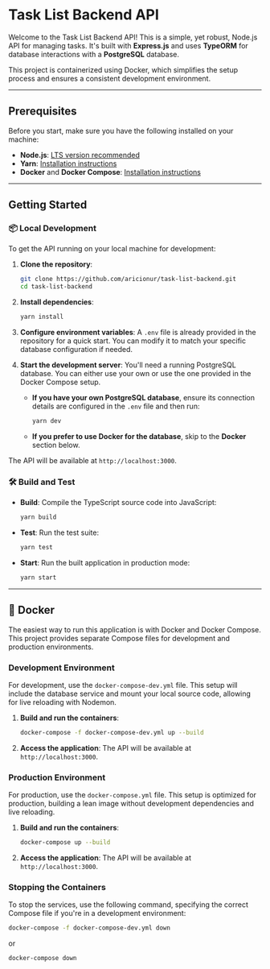 # Task List Backend API

Welcome to the Task List Backend API\! This is a simple, yet robust, Node.js API for managing tasks. It's built with **Express.js** and uses **TypeORM** for database interactions with a **PostgreSQL** database.

This project is containerized using Docker, which simplifies the setup process and ensures a consistent development environment.

---

## Prerequisites

Before you start, make sure you have the following installed on your machine:

- **Node.js**: [LTS version recommended](https://nodejs.org/en/download/)
- **Yarn**: [Installation instructions](https://classic.yarnpkg.com/lang/en/docs/install/)
- **Docker** and **Docker Compose**: [Installation instructions](https://docs.docker.com/get-docker/)

---

## Getting Started

### 📦 Local Development

To get the API running on your local machine for development:

1.  **Clone the repository**:

    ```bash
    git clone https://github.com/aricionur/task-list-backend.git
    cd task-list-backend
    ```

2.  **Install dependencies**:

    ```bash
    yarn install
    ```

3.  **Configure environment variables**:
    A `.env` file is already provided in the repository for a quick start. You can modify it to match your specific database configuration if needed.

4.  **Start the development server**:
    You'll need a running PostgreSQL database. You can either use your own or use the one provided in the Docker Compose setup.

    - **If you have your own PostgreSQL database**, ensure its connection details are configured in the `.env` file and then run:
      ```bash
      yarn dev
      ```
    - **If you prefer to use Docker for the database**, skip to the **Docker** section below.

The API will be available at `http://localhost:3000`.

### 🛠️ Build and Test

- **Build**: Compile the TypeScript source code into JavaScript:

  ```bash
  yarn build
  ```

- **Test**: Run the test suite:

  ```bash
  yarn test
  ```

- **Start**: Run the built application in production mode:

  ```bash
  yarn start
  ```

---

## 🐳 Docker

The easiest way to run this application is with Docker and Docker Compose. This project provides separate Compose files for development and production environments.

### Development Environment

For development, use the `docker-compose-dev.yml` file. This setup will include the database service and mount your local source code, allowing for live reloading with Nodemon.

1.  **Build and run the containers**:

    ```bash
    docker-compose -f docker-compose-dev.yml up --build
    ```

2.  **Access the application**:
    The API will be available at `http://localhost:3000`.

### Production Environment

For production, use the `docker-compose.yml` file. This setup is optimized for production, building a lean image without development dependencies and live reloading.

1.  **Build and run the containers**:

    ```bash
    docker-compose up --build
    ```

2.  **Access the application**:
    The API will be available at `http://localhost:3000`.

### Stopping the Containers

To stop the services, use the following command, specifying the correct Compose file if you're in a development environment:

```bash
docker-compose -f docker-compose-dev.yml down
```

or

```bash
docker-compose down
```
